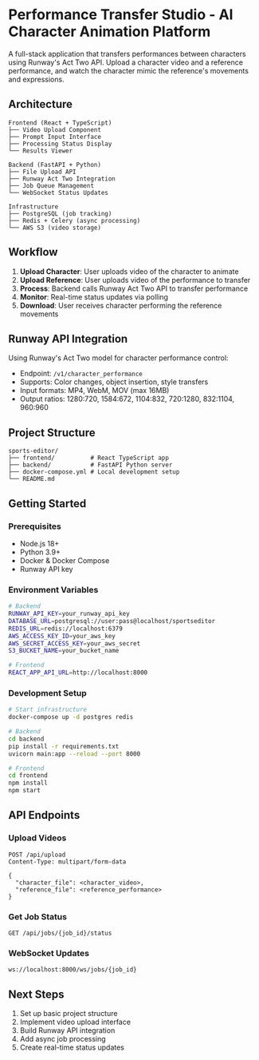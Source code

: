 # Performance Transfer Studio - AI Character Animation Platform

A full-stack application that transfers performances between characters using Runway's Act Two API. Upload a character video and a reference performance, and watch the character mimic the reference's movements and expressions.

## Architecture

```
Frontend (React + TypeScript)
├── Video Upload Component
├── Prompt Input Interface  
├── Processing Status Display
└── Results Viewer

Backend (FastAPI + Python)
├── File Upload API
├── Runway Act Two Integration
├── Job Queue Management
└── WebSocket Status Updates

Infrastructure
├── PostgreSQL (job tracking)
├── Redis + Celery (async processing)
└── AWS S3 (video storage)
```

## Workflow

1. **Upload Character**: User uploads video of the character to animate
2. **Upload Reference**: User uploads video of the performance to transfer
3. **Process**: Backend calls Runway Act Two API to transfer performance
4. **Monitor**: Real-time status updates via polling
5. **Download**: User receives character performing the reference movements

## Runway API Integration

Using Runway's Act Two model for character performance control:
- Endpoint: `/v1/character_performance`
- Supports: Color changes, object insertion, style transfers
- Input formats: MP4, WebM, MOV (max 16MB)
- Output ratios: 1280:720, 1584:672, 1104:832, 720:1280, 832:1104, 960:960

## Project Structure

```
sports-editor/
├── frontend/          # React TypeScript app
├── backend/           # FastAPI Python server
├── docker-compose.yml # Local development setup
└── README.md
```

## Getting Started

### Prerequisites
- Node.js 18+
- Python 3.9+
- Docker & Docker Compose
- Runway API key

### Environment Variables
```bash
# Backend
RUNWAY_API_KEY=your_runway_api_key
DATABASE_URL=postgresql://user:pass@localhost/sportseditor
REDIS_URL=redis://localhost:6379
AWS_ACCESS_KEY_ID=your_aws_key
AWS_SECRET_ACCESS_KEY=your_aws_secret
S3_BUCKET_NAME=your_bucket_name

# Frontend
REACT_APP_API_URL=http://localhost:8000
```

### Development Setup
```bash
# Start infrastructure
docker-compose up -d postgres redis

# Backend
cd backend
pip install -r requirements.txt
uvicorn main:app --reload --port 8000

# Frontend
cd frontend
npm install
npm start
```

## API Endpoints

### Upload Videos
```http
POST /api/upload
Content-Type: multipart/form-data

{
  "character_file": <character_video>,
  "reference_file": <reference_performance>
}
```

### Get Job Status
```http
GET /api/jobs/{job_id}/status
```

### WebSocket Updates
```
ws://localhost:8000/ws/jobs/{job_id}
```

## Next Steps

1. Set up basic project structure
2. Implement video upload interface
3. Build Runway API integration
4. Add async job processing
5. Create real-time status updates 